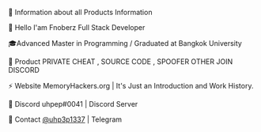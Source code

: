 📌 Information about all Products Information

👋 Hello I'am Fnoberz Full Stack Developer

🎓Advanced Master in Programming / Graduated at Bangkok University

🛒 Product PRIVATE CHEAT , SOURCE CODE , SPOOFER OTHER JOIN DISCORD

⚡ Website MemoryHackers.org | It's Just an Introduction and Work History.

💬 Discord uhpep#0041 | Discord Server

📧 Contact [@uhp3p1337](https://t.me/cheesofree) | Telegram
